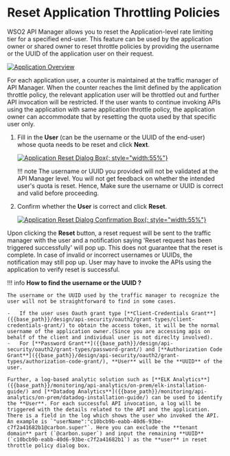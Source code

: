 # Reset Application Throttling Policies

WSO2 API Manager allows you to reset the Application-level rate limiting tier for a specified end-user. This feature can be used by the application owner or shared owner to reset throttle policies by providing the username or the UUID of the application user on their request. 

[![Application Overview]({{base_path}}/assets/img/learn/application-overview-reset.png)]({{base_path}}/assets/img/learn/application-overview-reset.png)

For each application user, a counter is maintained at the traffic manager of API Manager. When the counter reaches the limit defined by the application throttle policy, the relevant application user will be throttled out and further API invocation will be restricted. If the user wants to continue invoking APIs using the application with same application throttle policy, the application owner can accommodate that by resetting the quota used by that specific user only.

1. Fill in the **User** (can be the username or the UUID of the end-user) whose quota needs to be reset and click **Next**.

    [![Application Reset Dialog Box]({{base_path}}/assets/img/learn/application-reset-dialog.png){: style="width:55%"}]({{base_path}}/assets/img/learn/application-reset-dialog.png)

    !!! note
        The username or UUID you provided will not be validated at the API Manager level. You will not get feedback on whether the intended user's quota is reset. Hence, Make sure the username or UUID is correct and valid before proceeding.  

2. Confirm whether the **User** is correct and click **Reset**.  

    [![Application Reset Dialog Confirmation Box]({{base_path}}/assets/img/learn/application-reset-dialog-confirm.png){: style="width:55%"}]({{base_path}}/assets/img/learn/application-reset-dialog-confirm.png)

Upon clicking the **Reset** button, a reset request will be sent to the traffic manager with the user and a notification saying 'Reset request has been triggered successfully' will pop up. This does not guarantee that the reset is complete. In case of invalid or incorrect usernames or UUIDs, the notification may still pop up. User may have to invoke the APIs using the application to verify reset is successful.

!!! info
    **How to find the username or the UUID ?**

    The username or the UUID used by the traffic manager to recognize the user will not be straightforward to find in some cases. 

    -   If the user uses Oauth grant type [**Client-Credentials Grant**]({{base_path}}/design/api-security/oauth2/grant-types/client-credentials-grant/) to obtain the access token, it will be the normal username of the application owner.(Since you are accessing apis on behalf of the client and individual user is not direclty involved).
    -   For [**Password Grant**]({{base_path}}/design/api-security/oauth2/grant-types/password-grant/) and [**Authorization Code Grant**]({{base_path}}/design/api-security/oauth2/grant-types/authorization-code-grant/), **User** will be the **UUID** of the user. 
    
    Further, a log-based analytic solution such as [**ELK Analytics**]({{base_path}}/monitoring/api-analytics/on-prem/elk-installation-guide/) and [**Datadog Analytics**]({{base_path}}/monitoring/api-analytics/on-prem/datadog-installation-guide/) can be used to identify the **User**. For each successful API invocation, a log will be triggered with the details related to the API and the application. There is a field in the log which shows the user who invoked the API. An example is `"userName":"c10bcb9b-eabb-40d6-93be-c7f2a41682b1@carbon.super"`. Here you can exclude the **tenant domain** part (`@carbon.super`) and input the remaining **UUID** (`c10bcb9b-eabb-40d6-93be-c7f2a41682b1`) as the **user** in reset throttle policy dialog box.
